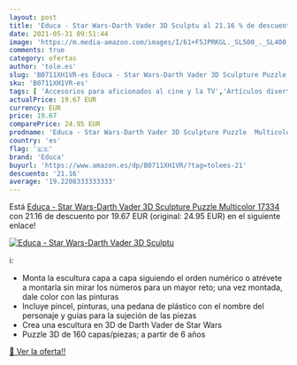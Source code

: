 ```yaml
---
layout: post
title: 'Educa - Star Wars-Darth Vader 3D Sculptu al 21.16 % de descuento'
date: 2021-05-31 09:51:44
image: 'https://m.media-amazon.com/images/I/61+F5JPRKGL._SL500_._SL400_.jpg'
comments: true
category: ofertas
author: 'tole.es'
slug: 'B0711XH1VR-es Educa - Star Wars-Darth Vader 3D Sculpture Puzzle...'
sku: 'B0711XH1VR-es'
tags: [ 'Accesorios para aficionados al cine y la TV','Artículos divertidos y de uso especial','Ropa','Ropa para aficionados al cine y la TV','educa','puzzle', ]
actualPrice: 19.67 EUR
currency: EUR
price: 19.67
comparePrice: 24.95 EUR
prodname: 'Educa - Star Wars-Darth Vader 3D Sculpture Puzzle  Multicolor  17334 '
country: 'es'
flag: '🇪🇸'
brand: 'Educa'
buyurl: 'https://www.amazon.es/dp/B0711XH1VR/?tag=tolees-21'
descuento: '21.16'
average: '19.2208333333333'
---
```


Está [Educa - Star Wars-Darth Vader 3D Sculpture Puzzle  Multicolor  17334 ](https://www.amazon.es/dp/B0711XH1VR/?tag=tolees-21) con 21.16 de descuento por 19.67 EUR (original: 24.95 EUR) en el siguiente enlace!

[![Educa - Star Wars-Darth Vader 3D Sculptu](https://m.media-amazon.com/images/I/61+F5JPRKGL._SL500_._SL400_.jpg)](https://www.amazon.es/dp/B0711XH1VR/?tag=tolees-21)

ℹ️:

- Monta la escultura capa a capa siguiendo el orden numérico o atrévete a montarla sin mirar los números para un mayor reto; una vez montada, dale color con las pinturas
- Incluye pincel, pinturas, una pedana de plástico con el nombre del personaje y guías para la sujeción de las piezas
- Crea una escultura en 3D de Darth Vader de Star Wars
- Puzzle 3D de 160 capas/piezas; a partir de 6 años

[🛒 Ver la oferta!!](https://www.amazon.es/dp/B0711XH1VR/?tag=tolees-21)
